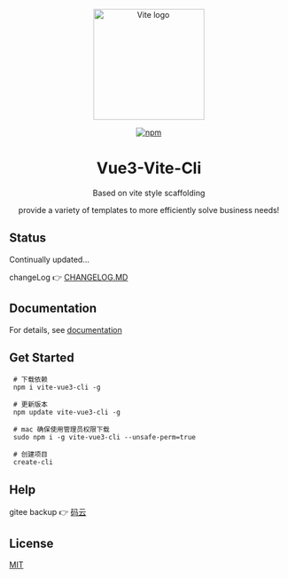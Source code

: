 <p align="center">
      <a href="https://vitejs.dev" target="_blank" rel="noopener noreferrer">
               <img width="200" src="https://vitejs.dev/logo.svg" alt="Vite logo">
      </a>
</p>

<p align="center">
    <a href="https://www.npmjs.com/package/vite-vue3-cli">
        <img src="https://img.shields.io/badge/version-1.0.1-brightgreen.svg" alt="npm">
    </a>
</p>

<h1 align="center">Vue3-Vite-Cli</h1>
<p align="center">Based on vite style scaffolding</p>
<p align="center">provide a variety of templates to more efficiently solve business needs!</p>

## Status 

Continually updated...   

changeLog 👉 <a href="https://github.com/wushijiang13/vue3-vite-cli/blob/master/CHANGELOG.md">CHANGELOG.MD</a>  

## Documentation
For details, see <a href="https://wushijiang.cn/vue3-vite-cli/"> documentation </a>  

## Get Started

```
 # 下载依赖
 npm i vite-vue3-cli -g

 # 更新版本
 npm update vite-vue3-cli -g

 # mac 确保使用管理员权限下载
 sudo npm i -g vite-vue3-cli --unsafe-perm=true 
 
 # 创建项目
 create-cli 
```

## Help
 
 gitee backup 👉 <a href="https://gitee.com/wushijiang13/vue3-vite-cli">码云</a>  

## License

<a href="https://github.com/wushijiang13/vue3-vite-cli/blob/master/LICENSE">MIT</a>

